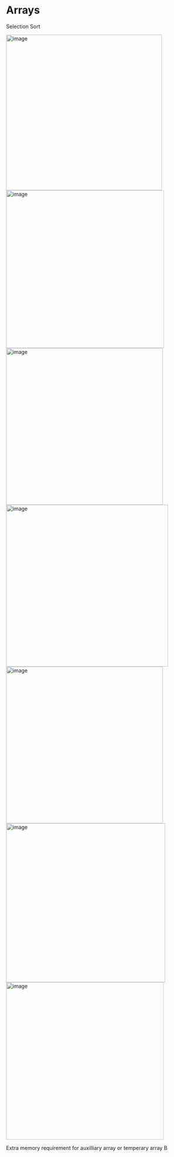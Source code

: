 # Arrays
Selection Sort

<img width="425" alt="image" src="https://user-images.githubusercontent.com/89501759/186210015-468702f5-7154-4e48-b1d7-e24c1134bf2f.png">


<img width="431" alt="image" src="https://user-images.githubusercontent.com/89501759/186210122-41c816b2-d8df-461e-aa54-a88c501f6a79.png">


<img width="428" alt="image" src="https://user-images.githubusercontent.com/89501759/186210234-9f48e5b6-9f4a-4e1f-ade9-a3bd3a5b396c.png">


<img width="442" alt="image" src="https://user-images.githubusercontent.com/89501759/186210340-dfe94a31-4e0b-4d00-88d1-b8cfee24a134.png">


<img width="428" alt="image" src="https://user-images.githubusercontent.com/89501759/186210445-82bbaa5e-5f53-4e41-9008-cea8314733a9.png">


<img width="434" alt="image" src="https://user-images.githubusercontent.com/89501759/186210541-b92c45b6-beb6-4e75-b89d-b55cccfbbd51.png">


<img width="430" alt="image" src="https://user-images.githubusercontent.com/89501759/186210599-721b527b-b226-48f5-b8f6-fe3807fe8e97.png">


Extra memory requirement for auxilliary array or temperary array B
